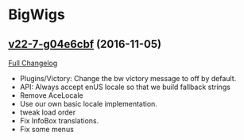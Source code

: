 # BigWigs

## [v22-7-g04e6cbf](https://github.com/BigWigsMods/BigWigs/tree/04e6cbfac92cc285ae0096d44e63fdfe9eada6f7) (2016-11-05) [](#top)
[Full Changelog](https://github.com/BigWigsMods/BigWigs/compare/v22...04e6cbfac92cc285ae0096d44e63fdfe9eada6f7)

- Plugins/Victory: Change the bw victory message to off by default.  
- API: Always accept enUS locale so that we build fallback strings  
- Remove AceLocale  
- Use our own basic locale implementation.  
- tweak load order  
- Fix InfoBox translations.  
- Fix some menus  
